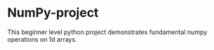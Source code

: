 # NumPy-project
This beginner level python project demonstrates fundamental numpy operations on 1d arrays.
